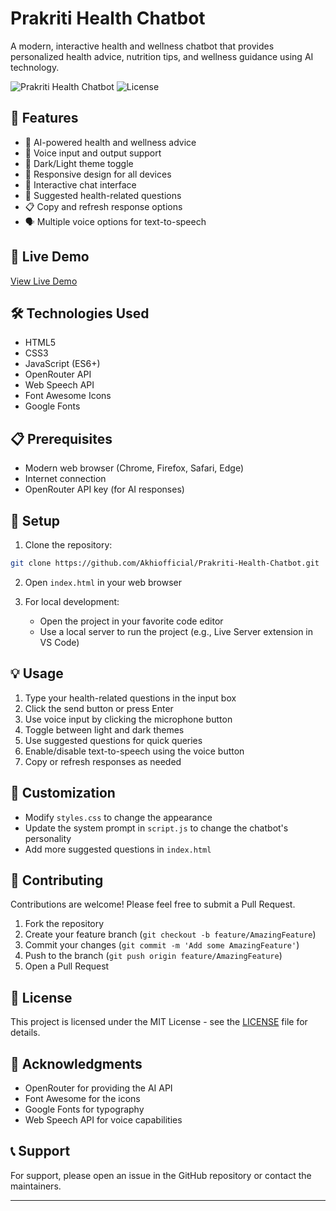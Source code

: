# Prakriti Health Chatbot

A modern, interactive health and wellness chatbot that provides personalized health advice, nutrition tips, and wellness guidance using AI technology.

![Prakriti Health Chatbot](https://img.shields.io/badge/Status-Live-green)
![License](https://img.shields.io/badge/License-MIT-blue)

## 🌟 Features

- 🤖 AI-powered health and wellness advice
- 🎤 Voice input and output support
- 🌙 Dark/Light theme toggle
- 📱 Responsive design for all devices
- 💬 Interactive chat interface
- 🎯 Suggested health-related questions
- 📋 Copy and refresh response options
- 🗣️ Multiple voice options for text-to-speech

## 🚀 Live Demo

[View Live Demo](https://github.com/Akhiofficial/Prakriti-Health-Chatbot.git)

## 🛠️ Technologies Used

- HTML5
- CSS3
- JavaScript (ES6+)
- OpenRouter API
- Web Speech API
- Font Awesome Icons
- Google Fonts

## 📋 Prerequisites

- Modern web browser (Chrome, Firefox, Safari, Edge)
- Internet connection
- OpenRouter API key (for AI responses)

## 🔧 Setup

1. Clone the repository:
```bash
git clone https://github.com/Akhiofficial/Prakriti-Health-Chatbot.git
```

2. Open `index.html` in your web browser

3. For local development:
   - Open the project in your favorite code editor
   - Use a local server to run the project (e.g., Live Server extension in VS Code)

## 💡 Usage

1. Type your health-related questions in the input box
2. Click the send button or press Enter
3. Use voice input by clicking the microphone button
4. Toggle between light and dark themes
5. Use suggested questions for quick queries
6. Enable/disable text-to-speech using the voice button
7. Copy or refresh responses as needed

## 🎨 Customization

- Modify `styles.css` to change the appearance
- Update the system prompt in `script.js` to change the chatbot's personality
- Add more suggested questions in `index.html`

## 🤝 Contributing

Contributions are welcome! Please feel free to submit a Pull Request.

1. Fork the repository
2. Create your feature branch (`git checkout -b feature/AmazingFeature`)
3. Commit your changes (`git commit -m 'Add some AmazingFeature'`)
4. Push to the branch (`git push origin feature/AmazingFeature`)
5. Open a Pull Request

## 📝 License

This project is licensed under the MIT License - see the [LICENSE](LICENSE) file for details.

## 🙏 Acknowledgments

- OpenRouter for providing the AI API
- Font Awesome for the icons
- Google Fonts for typography
- Web Speech API for voice capabilities

## 📞 Support

For support, please open an issue in the GitHub repository or contact the maintainers.

---

